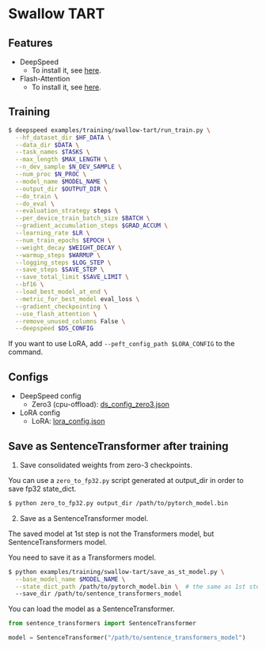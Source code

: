 # Swallow TART

## Features
- DeepSpeed
  - To install it, see [here](../../../install-deepspeed.sh).
- Flash-Attention
  - To install it, see [here](https://github.com/Dao-AILab/flash-attention?tab=readme-ov-file#installation-and-features).

## Training

```bash
$ deepspeed examples/training/swallow-tart/run_train.py \
  --hf_dataset_dir $HF_DATA \
  --data_dir $DATA \
  --task_names $TASKS \
  --max_length $MAX_LENGTH \
  --n_dev_sample $N_DEV_SAMPLE \
  --num_proc $N_PROC \
  --model_name $MODEL_NAME \
  --output_dir $OUTPUT_DIR \
  --do_train \
  --do_eval \
  --evaluation_strategy steps \
  --per_device_train_batch_size $BATCH \
  --gradient_accumulation_steps $GRAD_ACCUM \
  --learning_rate $LR \
  --num_train_epochs $EPOCH \
  --weight_decay $WEIGHT_DECAY \
  --warmup_steps $WARMUP \
  --logging_steps $LOG_STEP \
  --save_steps $SAVE_STEP \
  --save_total_limit $SAVE_LIMIT \
  --bf16 \
  --load_best_model_at_end \
  --metric_for_best_model eval_loss \
  --gradient_checkpointing \
  --use_flash_attention \
  --remove_unused_columns False \
  --deepspeed $DS_CONFIG
```

If you want to use LoRA, add `--peft_config_path $LORA_CONFIG` to the command.

## Configs
- DeepSpeed config
  - Zero3 (cpu-offload): [ds_config_zero3.json](./configs/ds_config_zero3.json)
- LoRA config
  - LoRA: [lora_config.json](./configs/lora_config.json)

## Save as SentenceTransformer after training
1. Save consolidated weights from zero-3 checkpoints.

You can use a `zero_to_fp32.py` script generated at output_dir in order to save fp32 state_dict.

```bash
$ python zero_to_fp32.py output_dir /path/to/pytorch_model.bin
```

2. Save as a SentenceTransformer model.

The saved model at 1st step is not the Transformers model, but SentenceTransformers model.

You need to save it as a Transformers model.

```bash
$ python examples/training/swallow-tart/save_as_st_model.py \
  --base_model_name $MODEL_NAME \
  --state_dict_path /path/to/pytorch_model.bin \  # the same as 1st step
  --save_dir /path/to/sentence_transformers_model
```

You can load the model as a SentenceTransformer.

```python
from sentence_transformers import SentenceTransformer

model = SentenceTransformer("/path/to/sentence_transformers_model")
```

